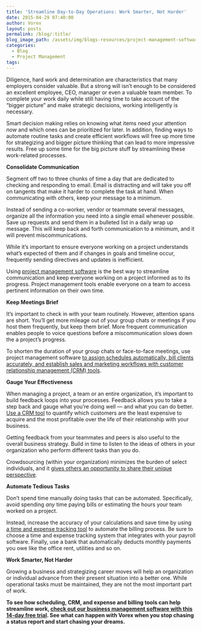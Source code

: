 ```yaml
---
title: 'Streamline Day-to-Day Operations: Work Smarter, Not Harder'
date: 2015-04-29 07:40:00
author: Vorex
layout: posts
permalink: /blog/:title/
blog_image_path: /assets/img/blogs-resources/project-management-software.jpg
categories:
  - Blog
  - Project Management
tags:  
---
```



Diligence, hard work and determination are characteristics that many employers consider valuable. But a strong will isn’t enough to be considered an excellent employee, CEO, manager or even a valuable team member. To complete your work daily while still having time to take account of the “bigger picture” and make strategic decisions, working intelligently is necessary.

Smart decision making relies on knowing what items need your attention *now* and which ones can be prioritized for later. In addition, finding ways to automate routine tasks and create efficient workflows will free up more time for strategizing and bigger picture thinking that can lead to more impressive results. Free up some time for the big picture stuff by streamlining these work-related processes.

**Consolidate Communication**

Segment off two to three chunks of time a day that are dedicated to checking and responding to email. Email is distracting and will take you off on tangents that make it harder to complete the task at hand. When communicating with others, keep your message to a minimum.

Instead of sending a co-worker, vendor or teammate several messages, organize all the information you need into a single email whenever possible. Save up requests and send them in a bulleted list in a daily wrap up message. This will keep back and forth communication to a minimum, and it will prevent miscommunications.

While it’s important to ensure everyone working on a project understands what’s expected of them and if changes in goals and timeline occur, frequently sending directives and updates is inefficient.

Using [project management software](http://www.vorex.com/media/new-vorex-winter-2015-release-simplifies-online-project-management-for-smbs-and-professional-services-organizations/) is the best way to streamline communication and keep everyone working on a project informed as to its progress. Project management tools enable everyone on a team to access pertinent information on their own time.

**Keep Meetings Brief**

It’s important to check in with your team routinely. However, attention spans are short. You’ll get more mileage out of your group chats or meetings if you host them frequently, but keep them brief. More frequent communication enables people to voice questions before a miscommunication slows down the a project’s progress.

To shorten the duration of your group chats or face-to-face meetings, use project management software [to assign schedules automatically, bill clients accurately, and establish sales and marketing workflows with customer relationship management (CRM) tools](http://www.vorex.com/growth-versus-maintenance/).

**Gauge Your Effectiveness**

When managing a project, a team or an entire organization, it’s important to build feedback loops into your processes. Feedback allows you to take a step back and gauge what you’re doing well — and what you can do better. [Use a CRM tool](http://www.vorex.com/free-trial/) to quantify which customers are the least expensive to acquire and the most profitable over the life of their relationship with your business.

Getting feedback from your teammates and peers is also useful to the overall business strategy. Build in time to listen to the ideas of others in your organization who perform different tasks than you do.

Crowdsourcing (within your organization) minimizes the burden of select individuals, and it [gives others an opportunity to share their unique perspective](http://www.fastcompany.com/3022299/why-this-company-is-crowdsourcing-gamifying-the-worlds-most-difficult-problems).

**Automate Tedious Tasks**

Don’t spend time manually doing tasks that can be automated. Specifically, avoid spending *any* time paying bills or estimating the hours your team worked on a project.

Instead, increase the accuracy of your calculations and save time by using [a time and expense tracking tool](http://www.vorex.com/free-trial/) to automate the billing process. Be sure to choose a time and expense tracking system that integrates with your payroll software. Finally, use a bank that automatically deducts monthly payments you owe like the office rent, utilities and so on.

**Work Smarter, Not Harder**

Growing a business and strategizing career moves will help an organization or individual advance from their present situation into a better one. While operational tasks must be maintained, they are not the most important part of work.

**To see how scheduling, CRM, and expense and billing tools can help streamline work, [check out our business management software with this 14-day free trial](http://www.vorex.com/free-trial/). See what can happen with Vorex when you stop chasing a status report and start chasing your dreams.**
